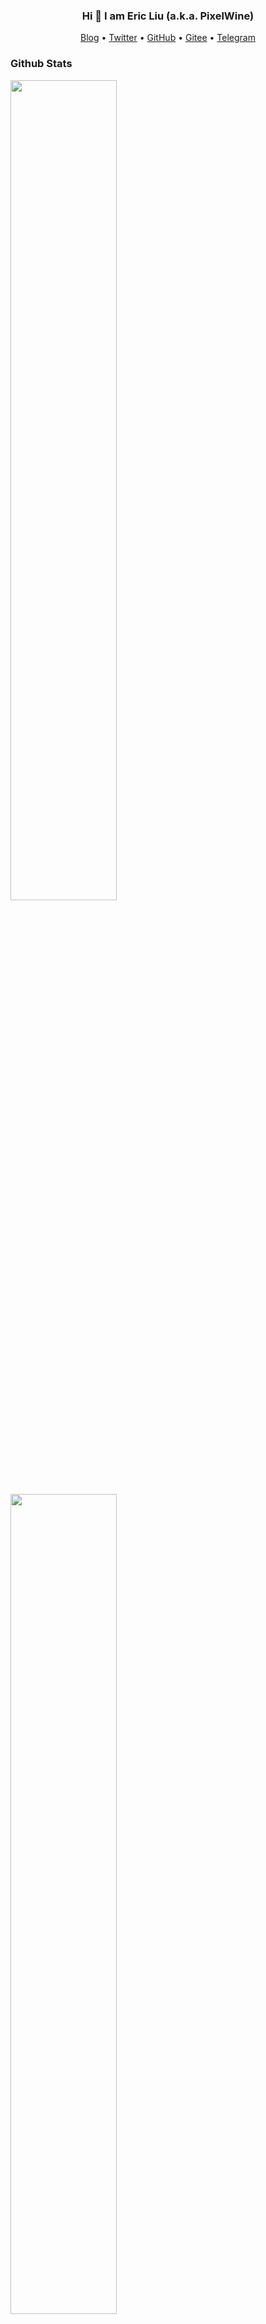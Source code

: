 <h3 align="center"> Hi 👋 I am Eric Liu (a.k.a. PixelWine)</h3>

<!--
**PixelWine/PixelWine** is a ✨ _special_ ✨ repository because its `README.md` (this file) appears on your GitHub profile.
-->

<p align="center">
    <a href="https://www.pixelwine.top">Blog</a> •
    <a href="https://twitter.com/pixelwine567">Twitter</a> •
    <a href="https://github.com/pixelwine">GitHub</a> •
    <a href="https://gitee.com/pixelwine">Gitee</a> •
    <a href="https://t.me/pixelwine">Telegram</a>
</p>
    
<h3>Github Stats</h3>
    
<a href="https://github.com/pixelwine">
        <img src="https://github-readme-stats.vercel.app/api?username=pixelwine&show_icons=1&layout=compact&count_private=1&hide_title=1&theme=dark" style="width: 58%; max-width: 58%; min-width: 58%;"></img>
        <img src="https://github-readme-stats.vercel.app/api/top-langs/?username=pixelwine&layout=compact&count_private=true&theme=dark" style="width: 58%; max-width: 58%; min-width: 58%;"></img>
</a>
    
<h3>More...</h3>
Come to <a href="https://www.pixelwine.top">My Blog</a> to learn more about me!
